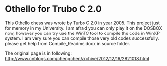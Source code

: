 # Othello for Trubo C 2.0
This Othello chess was wrote by Turbo C 2.0 in year 2005. This project just for memory in my University. I am afraid you can only play it on the DOSBOX now, however you can try use the WinTC tool to compile the code in WinXP system.  I am very sure you can compile those very old codes successfully. please get help from Compile_Readme.docx in source folder.

The original page is in following: 
http://www.cnblogs.com/chengchen/archive/2012/12/16/2821018.html
